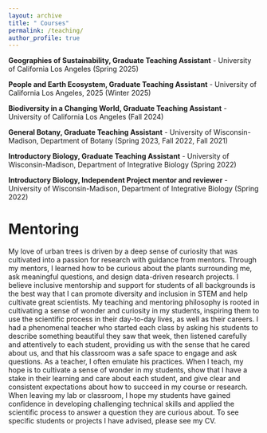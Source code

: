 ```yaml
---
layout: archive
title: " Courses"
permalink: /teaching/
author_profile: true
---
```




**Geographies of Sustainability, Graduate Teaching Assistant** -  University of California Los Angeles (Spring 2025)


**People and Earth Ecosystem, Graduate Teaching Assistant** -  University of California Los Angeles, 2025 (Winter 2025)


**Biodiversity in a Changing World, Graduate Teaching Assistant** -  University of California Los Angeles (Fall 2024)


**General Botany, Graduate Teaching Assistant** -  University of Wisconsin-Madison, Department of Botany (Spring 2023, Fall 2022, Fall 2021)

**Introductory Biology, Graduate Teaching Assistant** -  University of Wisconsin-Madison, Department of Integrative Biology (Spring 2022)

**Introductory Biology, Independent Project mentor and reviewer** -  University of Wisconsin-Madison, Department of Integrative Biology (Spring 2022)



# Mentoring 

My love of urban trees is driven by a deep sense of curiosity that was cultivated into a passion for research with guidance from mentors. Through my mentors, I learned how to be curious about the plants surrounding me, ask meaningful questions, and design data-driven research projects. I believe inclusive mentorship and support for students of all backgrounds is the best way that I can promote diversity and inclusion in STEM and help cultivate great scientists. My teaching and mentoring philosophy is rooted in cultivating a sense of wonder and curiosity in my students, inspiring them to use the scientific process in their day-to-day lives, as well as their careers. I had a phenomenal teacher who started each class by asking his students to describe something beautiful they saw that week, then listened carefully and attentively to each student, providing us with the sense that he cared about us, and that his classroom was a safe space to engage and ask questions. As a teacher, I often emulate his practices. When I teach, my hope is to cultivate a sense of wonder in my students, show that I have a stake in their learning and care about each student, and give clear and consistent expectations about how to succeed in my course or research. When leaving my lab or classroom, I hope my students have gained confidence in developing challenging technical skills and applied the scientific process to answer a question they are curious about. To see specific students or projects I have advised, please see my CV.
